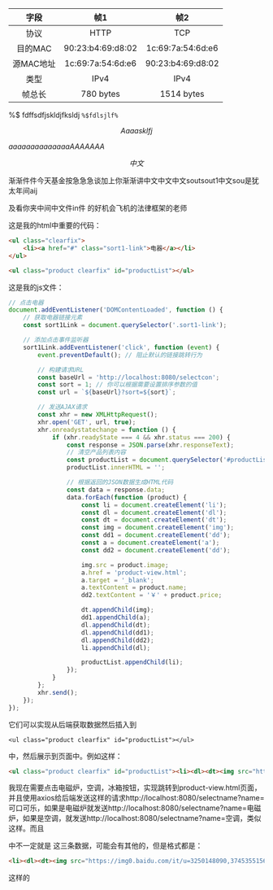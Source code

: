 
|字段|帧1|帧2|
|:-:|:-:|:-:|
|协议|HTTP|TCP|
|目的MAC|90:23:b4:69:d8:02 |1c:69:7a:54:6d:e6|
|源MAC地址|1c:69:7a:54:6d:e6 |90:23:b4:69:d8:02|
|类型|IPv4|IPv4|
|帧总长 |780 bytes|1514 bytes|

%$ fdffsdfjskldjfksldj
`%$fdlsjlf%`

$$
Aaaasklfj
$$

$aaaaaaaaaaaaaaAAAAAAA$


$$
中文
$$

渐渐件件今天基金按急急急谈加上你渐渐讲中文中文中文soutsout1中文sou是犹太年间aij

  及看你夹中间中文件in件
的好机会飞机的法律框架的老师


这是我的html中重要的代码：
```html
<ul class="clearfix">
	<li><a href="#" class="sort1-link">电器</a></li>
</ul>

<ul class="product clearfix" id="productList"></ul>
```

这是我的js文件：
```js
// 点击电器
document.addEventListener('DOMContentLoaded', function () {
    // 获取电器链接元素
    const sort1Link = document.querySelector('.sort1-link');

    // 添加点击事件监听器
    sort1Link.addEventListener('click', function (event) {
        event.preventDefault(); // 阻止默认的链接跳转行为

        // 构建请求URL
        const baseUrl = 'http://localhost:8080/selectcon';
        const sort = 1; // 你可以根据需要设置排序参数的值
        const url = `${baseUrl}?sort=${sort}`;

        // 发送AJAX请求
        const xhr = new XMLHttpRequest();
        xhr.open('GET', url, true);
        xhr.onreadystatechange = function () {
            if (xhr.readyState === 4 && xhr.status === 200) {
                const response = JSON.parse(xhr.responseText);
                // 清空产品列表内容
                const productList = document.querySelector('#productList');
                productList.innerHTML = '';

                // 根据返回的JSON数据生成HTML代码
                const data = response.data;
                data.forEach(function (product) {
                    const li = document.createElement('li');
                    const dl = document.createElement('dl');
                    const dt = document.createElement('dt');
                    const img = document.createElement('img');
                    const dd1 = document.createElement('dd');
                    const a = document.createElement('a');
                    const dd2 = document.createElement('dd');

                    img.src = product.image;
                    a.href = 'product-view.html';
                    a.target = '_blank';
                    a.textContent = product.name;
                    dd2.textContent = '￥' + product.price;

                    dt.appendChild(img);
                    dd1.appendChild(a);
                    dl.appendChild(dt);
                    dl.appendChild(dd1);
                    dl.appendChild(dd2);
                    li.appendChild(dl);

                    productList.appendChild(li);
                });
            }
        };
        xhr.send();
    });
});
```

它们可以实现从后端获取数据然后插入到
```
<ul class="product clearfix" id="productList"></ul>
```
中，然后展示到页面中。例如这样：
```html
<ul class="product clearfix" id="productList"><li><dl><dt><img src="https://img0.baidu.com/it/u=3250148090,3745355156&amp;fm=253&amp;fmt=auto&amp;app=138&amp;f=JPEG?w=500&amp;h=543"></dt><dd><a href="product-view.html" target="_blank">电磁炉</a></dd><dd>￥299</dd></dl></li><li><dl><dt><img src="https://img1.baidu.com/it/u=4197223662,3951162957&amp;fm=253&amp;fmt=auto&amp;app=120&amp;f=JPEG?w=608&amp;h=394"></dt><dd><a href="product-view.html" target="_blank">空调</a></dd><dd>￥2999</dd></dl></li><li><dl><dt><img src="https://img1.baidu.com/it/u=161467590,1119079748&amp;fm=253&amp;fmt=auto&amp;app=138&amp;f=JPEG?w=500&amp;h=666"></dt><dd><a href="product-view.html" target="_blank">冰箱</a></dd><dd>￥5999</dd></dl></li></ul>
```
我现在需要点击电磁炉，空调，冰箱按钮，实现跳转到product-view.html页面，并且使用axios给后端发送这样的请求http://localhost:8080/selectname?name=可口可乐，如果是电磁炉就发送http://localhost:8080/selectname?name=电磁炉，如果是空调，就发送http://localhost:8080/selectname?name=空调，类似这样。而且<ul class="product clearfix" id="productList"></ul>中不一定就是
这三条数据，可能会有其他的，但是格式都是：
```html
<li><dl><dt><img src="https://img0.baidu.com/it/u=3250148090,3745355156&amp;fm=253&amp;fmt=auto&amp;app=138&amp;f=JPEG?w=500&amp;h=543"></dt><dd><a href="product-view.html" target="_blank">电磁炉</a></dd><dd>￥299</dd></dl></li>
```
这样的
